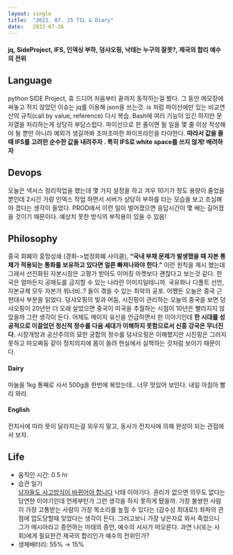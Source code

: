 ```yaml
---
layout:	single
title:	"2022. 07. 25 TIL & Diary"
date:	2022-07-26
---
```


  #### jq, SideProject, IFS, 인덱싱 부하, 덩샤오핑, 낙태는 누구의 잘못?, 제국의 합리 예수의 전위

## Language  

python SIDE Project, 휴 드디어 처음부터 끝까지 동작하는걸 봤다. 그 동안 메모장에 써놓고 적지 않았던 이슈는 jq를 이용해 json을 쓰는것. is 처럼 파이선에만 있는 비교연산의 규칙(call by value, reference) 다시 복습. Bash에 여러 기능이 있긴 하지만 문자열을 처리하는게 상당히 부담스럽다. 파이선으로 한 줄이면 될 일을 몇 줄 이상 작성해야 될 뿐만 아니라 예외가 생길까봐 조마조마한 파이프라인을 타야한다. **따라서 값을 줄때 IFS를 고려한 순수한 값을 내려주자 . 특히 IFS로 white space를 쓰지 않게! 배려하자**

## Devops  

오늘은 넥서스 정리작업을 했는데 몇 가지 설정을 하고 겨우 10기가 정도 용량이 줄었을 뿐인데 2시간 가량 인덱스 작업 하면서 서버가 상당히 부하를 타는 모습을 보고 조심해야 겠다는 생각이 들었다. PROD에서 이런 일이 벌어졌으면 응답시간이 몇 배는 길어졌을 것이기 때문이다. 예상치 못한 방식의 부작용이 있을 수 있음!

## Philosophy  

중국 화폐의 흥망성쇄 (경화->법정화폐 사이클), **“국내 부채 문제가 발생했을 때 자본 통제가 적용되는 통화를 보유하고 있다면 얼른 빠져나와야 한다.”** 이런 원칙을 제시 했는데 그래서 선진화된 자본시장은 고평가 받아도 이머징 마켓보다 괜찮다고 보는것 같다. 한국은 얼마든지 공매도를 금지할 수 있는 나라란 이미지일테니까. 국유화나 디폴트 선언, 자본규제 모두 자본가 워너비..? 들이 겪을 수 있는 최악의 공포. 어쨌든 오늘은 중국 근현대사 부분을 읽었다. 덩샤오핑의 빛과 어둠, 시진핑이 관리하는 오늘의 중국을 보면 덩샤오핑이 20년만 더 오래 살았으면 중국이 미국을 추월하는 시점이 10년은 빨라지지 않았을까 그런 생각이 든다. 어제도 메이지 유신을 언급하면서 한 이야기인데 **한 시대를 성공적으로 이끌었던 정신적 정수를 다음 세대가 이해하지 못함으로서 신흥 강국은 무너진다.** 시장개방과 공산주의의 묘한 궁합의 정수를 덩샤오핑은 이해했지만 시진핑은 그러지 못하고 마오쩌둥 같이 정치의지에 몸이 쏠려 현실에서 실책하는 것처럼 보이기 때문이다.

#### Dairy

마늘을 1kg 통째로 사서 500g을 한번에 볶았는데.. 너무 맛있어 보인다. 내일 아침아 빨리 와라.

#### English

전치사에 따라 뜻이 달라지는걸 외우지 말고, 동사가 전치사에 의해 완성이 되는 관점에서 보자.

## Life  

* 움직인 시간: 0.5 hr
* 습관 일기  
[남자들도 사고방식이 바뀌어야 합니다](https://www.youtube.com/watch?v=SbBfZKAdv1U "남자들도 사고방식이 바뀌어야 합니다") 낙태 이야기다. 권리가 없으면 의무도 없다는 당연한 이야기인데 언제부턴가 그런 생각을 하지 못하게 됐을까. 가장 불쌍한 사람이 가장 고통받는 사람이 가장 목소리를 높힐 수 있다는 (감수성 최대로!) 좌파의 관점에 압도당할때 잊었다는 생각이 든다. 그러고보니 가장 낮은자로 와서 죽었으니 그가 메시아라고 증언하는 마태의 증언, 예수의 서사가 떠오른다. 과연 나(또는 사회)에게 필요한건 제국의 합리인가 예수의 전위인가?
* 생체배터리: 55% → 15%
  